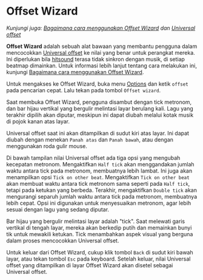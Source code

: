 # Offset Wizard

*Kunjungi juga: [Bagaimana cara menggunakan Offset Wizard](/wiki/Guides/How_to_Use_the_Offset_Wizard) dan [Universal offset](/wiki/Offset/Universal_offset)*

**Offset Wizard** adalah sebuah alat bawaan yang membantu pengguna dalam mencocokkan [Universal offset](/wiki/Offset/Universal_offset) ke nilai yang benar untuk perangkat mereka. Ini diperlukan bila [hitsound](/wiki/Beatmapping/Hitsound) terasa tidak sinkron dengan musik, di setiap beatmap dimainkan. Untuk informasi lebih lanjut tentang cara melakukan ini, kunjungi [Bagaimana cara menggunakan Offset Wizard](/wiki/Guides/How_to_Use_the_Offset_Wizard).

Untuk mengakses ke Offset Wizard, buka menu [Options](/wiki/Client/Options) dan ketik `offset` pada pencarian cepat. Lalu tekan pada tombol `Offset wizard`.

Saat membuka Offset Wizard, pengguna disambut dengan tick metronom, dan bar hijau vertikal yang bergulir melintasi layar berulang kali. Lagu yang terakhir dipilih akan diputar, meskipun ini dapat diubah melalui kotak musik di pojok kanan atas layar.

Universal offset saat ini akan ditampilkan di sudut kiri atas layar. Ini dapat diubah dengan menekan `Panah atas` dan `Panah bawah`, atau dengan menggunakan roda gulir mouse.

Di bawah tampilan nilai Universal offset ada tiga opsi yang mengubah kecepatan metronom. Mengaktifkan `Half tick` akan menggandakan jumlah waktu antara tick pada metronom, membuatnya lebih lambat. Ini juga akan menampilkan opsi `Tick on other beat`. Mengaktifkan `Tick on other beat` akan membuat waktu antara tick metronom sama seperti pada `Half tick`, tetapi pada ketukan yang berbeda. Terakhir, mengaktifkan `Double tick` akan mengurangi separuh jumlah waktu antara tick pada metronom, membuatnya lebih cepat. Opsi ini digunakan untuk menyesuaikan metronom, agar lebih sesuai dengan lagu yang sedang diputar.

Bar hijau yang bergulir melintasi layar adalah "tick". Saat melewati garis vertikal di tengah layar, mereka akan berkedip putih dan memainkan bunyi tik untuk mewakili ketukan. Tick menambahkan aspek visual yang berguna dalam proses mencocokkan Universal offset.

Untuk keluar dari Offset Wizard, cukup klik tombol `Back` di sudut kiri bawah layar, atau tekan tombol `Esc` pada keyboard. Setelah keluar, nilai Universal offset yang ditampilkan di layar Offset Wizard akan disetel sebagai Universal offset.
